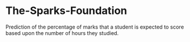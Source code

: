 # The-Sparks-Foundation
Prediction of the percentage of marks that a student is expected to score based upon the number of hours they studied.
